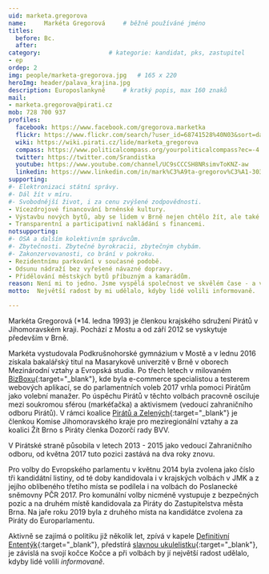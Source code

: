 ```yaml
---
uid: marketa.gregorova
name:     Markéta Gregorová  	# běžně používáné jméno
titles:
  before: Bc. 
  after:
category:                 	# kategorie: kandidat, pks, zastupitel
- ep
ordep: 2
img: people/marketa-gregorova.jpg   # 165 x 220
heroImg: header/palava_krajina.jpg
description: Europoslankyně   	# kratký popis, max 160 znaků
mail:
- marketa.gregorova@pirati.cz
mob: 728 700 937
profiles:
  facebook: https://www.facebook.com/gregorova.marketka
  flickr: https://www.flickr.com/search/?user_id=68741528%40N03&sort=date-taken-desc&view_all=1&text=Mark%C3%A9ta%20Gregorov%C3%A1%20
  wiki: https://wiki.pirati.cz/lide/marketa_gregorova
  compass: https://www.politicalcompass.org/yourpoliticalcompass?ec=-4.5&soc=-6.26
  twitter: https://twitter.com/Srandistka
  youtube: https://www.youtube.com/channel/UC9sCCCSH8NRsimvToKNZ-aw
  linkedin: https://www.linkedin.com/in/mark%C3%A9ta-gregorov%C3%A1-30333b87/
supporting:
#- Elektronizaci státní správy.
#- Dál žít v míru.
#- Svobodnější život, i za cenu zvýšené zodpovědnosti.
- Vícezdrojové financování brněnské kultury.
- Výstavbu nových bytů, aby se lidem v Brně nejen chtělo žít, ale také zde mohli žít.
- Transparentní a participativní nakládání s financemi.
notsupporting:
#- OSA a dalším kolektivním správcům.
#- Zbytečnosti. Zbytečné byrokracii, zbytečným chybám.
#- Zakonzervovanosti, co brání v pokroku.
- Rezidentnímu parkování v současné podobě.
- Odsunu nádraží bez vyřešené návazné dopravy.
- Přidělování městských bytů příbuzným a kamarádům.
reason: Není mi to jedno. Jsme vyspělá společnost ve skvělém čase - a vůbec svůj potenciál nevyužíváme tak, jak bychom mohli. Chci lepší přítomnost i budoucnost a chci se na tom podílet. Protože kdo jiný za mě vytvoří takovou budoucnost, jakou si já přeji?
motto:  Největší radost by mi udělalo, kdyby lidé volili informovaně.

---
```


Markéta Gregorová (\*14. ledna 1993) je členkou krajského sdružení Pirátů v Jihomoravském kraji. Pochází z Mostu a od září 2012 se vyskytuje především v Brně.

Markéta vystudovala Podkrušnohorské gymnázium v Mostě a v lednu 2016 získala bakalářský titul na Masarykově univerzitě v Brně v oborech Mezinárodní vztahy a Evropská studia. Po třech letech v milovaném [BizBoxu](http://www.bizbox.cz/){:target="_blank"}, kde byla e-commerce specialistou a testerem webových aplikací, se do parlamentních voleb 2017 vrhla pomoci Pirátům jako volební manažer. Po úspěchu Pirátů v těchto volbách pracovně osciluje mezi soukromou sférou (markéťačka) a aktivismem (vedoucí zahraničního odboru Pirátů). V rámci koalice [Pirátů a Zelených](http://www.zeleniapiratijmk.cz/){:target="_blank"} je členkou Komise Jihomoravského kraje pro meziregionální vztahy a za koalici Žít Brno s Piráty členka Dozorčí rady BVV.

V Pirátské straně působila v letech 2013 - 2015 jako vedoucí Zahraničního odboru, od května 2017 tuto pozici zastává na dva roky znovu.

Pro volby do Evropského parlamentu v květnu 2014 byla zvolena jako číslo tři kandidátní listiny, od té doby kandidovala i v krajských volbách v JMK a z jejího oblíbeného třetího místa se podílela i na volbách do Poslanecké sněmovny PČR 2017. Pro komunální volby nicméně vystupuje z bezpečných pozic a na druhém místě kandidovala za Piráty do Zastupitelstva města Brna. Na jaře roku 2019 byla z druhého místa na kandidátce zvolena za Piráty do Europarlamentu.

Aktivně se zajímá o politiku již několik let, zpívá v kapele [Definitivní Ententýk](http://www.ententyk.cz/){:target="_blank"}, předstírá [slavnou ukulelistku](https://www.youtube.com/channel/UC9sCCCSH8NRsimvToKNZ-aw){:target="_blank"}, je závislá na svojí kočce Kočce a při volbách by jí největší radost udělalo, kdyby lidé volili *informovaně*.

